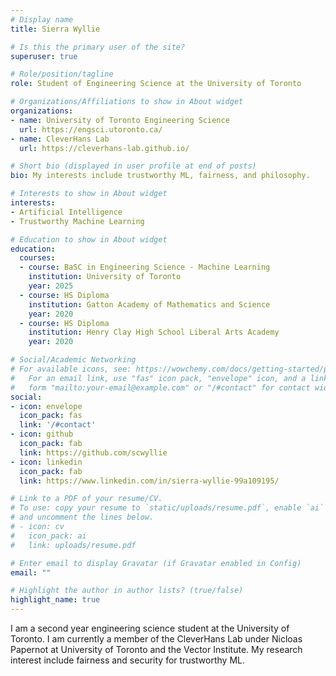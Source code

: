 ```yaml
---
# Display name
title: Sierra Wyllie

# Is this the primary user of the site?
superuser: true

# Role/position/tagline
role: Student of Engineering Science at the University of Toronto

# Organizations/Affiliations to show in About widget
organizations:
- name: University of Toronto Engineering Science
  url: https://engsci.utoronto.ca/
- name: CleverHans Lab 
  url: https://cleverhans-lab.github.io/

# Short bio (displayed in user profile at end of posts)
bio: My interests include trustworthy ML, fairness, and philosophy.

# Interests to show in About widget
interests:
- Artificial Intelligence
- Trustworthy Machine Learning

# Education to show in About widget
education:
  courses:
  - course: BaSC in Engineering Science - Machine Learning
    institution: University of Toronto
    year: 2025
  - course: HS Diploma 
    institution: Gatton Academy of Mathematics and Science
    year: 2020
  - course: HS Diploma
    institution: Henry Clay High School Liberal Arts Academy
    year: 2020

# Social/Academic Networking
# For available icons, see: https://wowchemy.com/docs/getting-started/page-builder/#icons
#   For an email link, use "fas" icon pack, "envelope" icon, and a link in the
#   form "mailto:your-email@example.com" or "/#contact" for contact widget.
social:
- icon: envelope
  icon_pack: fas
  link: '/#contact'
- icon: github
  icon_pack: fab
  link: https://github.com/scwyllie
- icon: linkedin
  icon_pack: fab
  link: https://www.linkedin.com/in/sierra-wyllie-99a109195/

# Link to a PDF of your resume/CV.
# To use: copy your resume to `static/uploads/resume.pdf`, enable `ai` icons in `params.toml`, 
# and uncomment the lines below.
# - icon: cv
#   icon_pack: ai
#   link: uploads/resume.pdf

# Enter email to display Gravatar (if Gravatar enabled in Config)
email: ""

# Highlight the author in author lists? (true/false)
highlight_name: true
---
```


I am a second year engineering science student at the University of Toronto. I am currently a member of the CleverHans Lab under Nicloas Papernot at University of Toronto and the Vector Institute. My research interest include fairness and security for trustworthy ML. 

